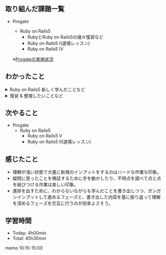 ## 取り組んだ課題一覧
- Progate
  - Ruby on Rails5
    - RubyとRuby on Rails5の諸々復習など
    - Ruby on Rails5 I(道場レッスン)
    - Ruby on Rails5 IV

  ※[Progateの実施状況](https://github.com/ishiiii000/work/blob/main/01_Progate/plan.md)

## わかったこと
<details>
<summary>Ruby on Rails5 新しく学んだことなど</summary>

  - hoge
</details>

<details>
<summary>復習 & 整理したいことなど</summary>

  1.  シンボルについて、コロンで混乱している
      <details>

        - [cf.](https://www.sejuku.net/blog/13094)
          - Symbolはクラスっぽい
          - 前置コロンとするとシンボルとなる
          - 後置コロンはハッシュのキーや、キーワード引数  
            ※キー： バリュー的な形式の時に後置コロンを使うように見える
          - シンボルは可読性の高い識別子の位置づけに見える  
            ※JavaとかならStringでなくenumを使うイメージに近そう
          - シンボルはただの識別子であり、文字列データを持たない
          - シンボルは一度生成されると同じメモリ領域を使用する  
            一方で文字列は毎回別途メモリ領域を確保して生成される
          - シンボルはメモリ消費が少ない、処理が高速、可読性が高い(ハッシュ定義など)
      </details>

  1.  キーワード引数について
       <details>

         - [cf.](https://qiita.com/gobtktk/items/c2e237f70ca218e6a010)
           - メソッド定義側のキーワード引数はシンボルではないらしい
           - メソッド呼び出し側のキーワード引数はシンボルといってもよいらしい
           - 一旦、複雑そうなので厳密な理解は今度にしようと思う
       </details>

  1.  `@hoge`とかの@について
       <details>
          
         - [cf.](https://qiita.com/kouhy/items/ab458e6cca083053300f)
           - `@hoge`はインスタンス変数の宣言っぽい
           - インスタンス変数の宣言がメソッドの中で行われるので混乱している  
             → initializeで初期化、値がない場合もnilで初期化が一番自然に見える
         - [cf.](https://style.potepan.com/articles/32866.html)
           - Rubyで使える変数の種類は4種
             - ローカル変数：`hoge` や `_hoge`、有効なスコープはブロック内
             - インスタンス変数： `@hoge`、有効なスコープはオブジェクト内
             - クラス変数： `@@hoge`、有効なスコープはクラス内
             - グローバル変数：`$hoge`、どこからでも参照可能
         - [cf.](https://jp-seemore.com/web/9356/)
           - アクセッサ：attr_accessor
           - attr_accessorにインスタンス変数の名前のシンボルを指定するとアクセッサが自動生成される。  
             なぜシンボル指定なのか内部的な仕組みは不明だが、とりあえず指定するのはシンボルと覚えた。
         - [cf.](https://zenn.dev/ganmo3/articles/58c1f44fa50831)
           - インスタンス変数はRailsのcontrollerとviewで共有できる。
           - Progate初回参照時点では@をつけるとcontrollerの変数をviewに渡せる、  
             の理解をしていたが、スコープ的にインスタンス変数にすると、  
             viewからも参照可能、みたいな理解の方が正確そう。
       </details>
  1.  `<% %>`、`<%= %>`の違いなどについて
       <details>

         - [cf.](https://losenotime.jp/view-erb/)
           - Progate参照時点と理解変わらずで、表示するか、しないかだけが違いになってそう
         - [cf.](https://www.buildinsider.net/web/rubyonrails4/0203#:~:text=%E5%8B%95%E7%9A%84%E3%81%AA%E5%87%A6%E7%90%86%E3%81%AF%3C%20%25%20%E2%80%A6%20%25%20%3E%20%E3%82%84%3C%20%25%20%3D%20%E2%80%A6%20%25%20%3E%20%E3%81%A7%E8%A8%98%E8%BF%B0%E3%81%99%E3%82%8B)
           - `<%= %>`はバックエンドの言語のイメージでいくと、returnされているイメージに近そう
           - returnされる → htmlのテンプレートの枠に内容が設定される → ブラウザ上表示されるみたいな
       </details>
  1.  `self`がなくてもインスタンスメソッドからインスタンス変数参照できそう
       <details>

         - [cf.](https://qiita.com/fumi1011/items/9a262800f729aa20a9a1)
         - [cf.](https://qiita.com/fumi1011/items/484a4366ca424e06345e)
           - `@hoge`と`self.hoge`の違いもなんとなく分かった気がする
           - インスタンス変数はコレ`@hoge`
           - self.hogeは`@hoge`そのものにダイレクトにアクセスしているわけでなく、  
             attr_accessorにより間接的に`@hoge`にアクセスしてる
           - [推測]インスタンスメソッドの中において、  
             ローカル変数のスコープ > インスタンス変数のスコープの優先順位になっていて、  
             明示的に`self.hoge`としない場合(単に`hoge`とする場合)、  
             ローカル変数の`hoge`がないなら、`self`の`hoge`と解釈して、  
             結果的に`@hoge`にアクセスしてそう
       </details>
  1.  Post.firstは順序指定がない場合、ランダム順序で先頭1件取得？暗黙的にcreated_atとかで整列してる？
       <details>

         - [cf.](https://railsdoc.com/page/model_first)
           - 多分明示的にAPで順序指定しないとdbms側のデフォの並び順に依存しそうな気がする
           - ケース次第で並び順不定となりそうなので、ソートした上でfirstを使用するのが無難そうな気がする
       </details>
  1.  `find_by`で`id`以外の例えば`content`とかで取得すると、勝手に`limit 1`が効いてそう。(デフォだと複数件取得されない)
      <details>

        - [cf.](https://railsdoc.com/page/find_by)
          - `find_by`は条件を指定した上で最初の一件を取得するメソッド
          - 主キーに対して`find_by`を使う場合は特に気にすることなさそう
          - 主キー以外に対して`find_by`を使う場合は順序指定が必要そう
        - [cf.](https://qiita.com/nakayuu07/items/3d5e2f8784b6f18186f2)
        - [cf.](https://www.sejuku.net/blog/13000)
          - 主キーで取得するための`find`もあるらしい
          - 絞り込んで複数件取得するための`where`もあるらしい
      </details>
  1.  定義しなくても使えるメソッド達について
       <details>

         - [cf.](https://wa3.i-3-i.info/word1193.html)
           - 組み込み関数(ビルドイン関数) ⇔ ユーザ定義関数(自作関数)
           - 組み込み関数は [Railsドキュメント](https://railsdoc.com/) で調べられそう
       </details>
</details>

## 次やること
- Progate
  - Ruby on Rails5
    - Ruby on Rails5 V
    - Ruby on Rails5 II(道場レッスン)

## 感じたこと
- 理解が浅い状態で大量に新規のインプットをするのはハードな作業な印象。
- 疑問に思ったことを検証するために手を動かしたり、不明点を調べて点と点を結びつける作業は楽しい印象。
- 進捗を出すために、わからないながらも学んだことを書き出しつつ、ガンガンインプットして進めるフェーズと、書き出した内容を基に振り返って理解を深めるフェーズを交互に行うのが効率よさそう。


## 学習時間
- Today: 4h00min
- Total: 45h30min

memo
10:15-15:00
